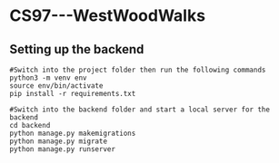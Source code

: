 # CS97---WestWoodWalks

## Setting up the backend

```
#Switch into the project folder then run the following commands
python3 -m venv env
source env/bin/activate
pip install -r requirements.txt

#Switch into the backend folder and start a local server for the backend
cd backend
python manage.py makemigrations
python manage.py migrate
python manage.py runserver
```
